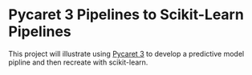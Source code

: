 # Pycaret 3 Pipelines to Scikit-Learn Pipelines  
This project will illustrate using [Pycaret 3](https://pycaret.org/) to develop a predictive model pipline and then recreate with scikit-learn. 
